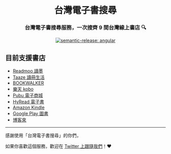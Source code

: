 <h1 align="center" style="border-bottom: none;">台灣電子書搜尋</h1>
<h3 align="center">台灣電子書搜尋服務，一次搜齊 9 間台灣線上書店 🔍</h3>
<p align="center">
  <a href="https://github.com/semantic-release/semantic-release">
    <img alt="semantic-release: angular" src="https://img.shields.io/badge/semantic--release-angular-e10079?logo=semantic-release">
  </a>
</p>

## 目前支援書店
- [Readmoo 讀墨](https://readmoo.com/)
- [Taaze 讀冊生活](https://www.taaze.tw/)
- [BOOKWALKER](https://www.bookwalker.com.tw/)
- [樂天 kobo](https://www.kobo.com/)
- [Pubu 電子商城](https://www.pubu.com.tw/)
- [HyRead 電子書](https://ebook.hyread.com.tw/)
- [Amazon Kindle](https://www.amazon.com/Kindle-eBooks/)
- [Google Play 圖書](https://play.google.com/store/books)
- [博客來](https://www.books.com.tw/)

---

感謝使用「台灣電子書搜尋」的你們，

如果你喜歡這個服務，歡迎在 [Twitter 上跟隨我們](https://twitter.com/TaiwanEBook)！❤
